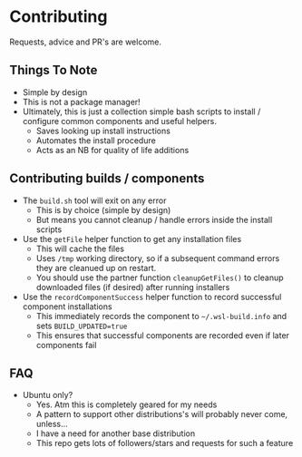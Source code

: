 # Contributing
Requests, advice and PR's are welcome.

## Things To Note
* Simple by design
* This is not a package manager!
* Ultimately, this is just a collection simple bash scripts to install / configure common components and useful helpers.
  * Saves looking up install instructions
  * Automates the install procedure
  * Acts as an NB for quality of life additions

## Contributing builds / components
* The `build.sh` tool will exit on any error
  * This is by choice (simple by design)
  * But means you cannot cleanup / handle errors inside the install scripts
* Use the `getFile` helper function to get any installation files
  * This will cache the files
  * Uses `/tmp` working directory, so if a subsequent command errors they are cleanued up on restart.
  * You should use the partner function `cleanupGetFiles()` to cleanup downloaded files (if desired) after running installers
* Use the `recordComponentSuccess` helper function to record successful component installations
  * This immediately records the component to `~/.wsl-build.info` and sets `BUILD_UPDATED=true`
  * This ensures that successful components are recorded even if later components fail

## FAQ
* Ubuntu only?
    * Yes. Atm this is completely geared for my needs
    * A pattern to support other distributions's will probably never come, unless...
    * I have a need for another base distribution
    * This repo gets lots of followers/stars and requests for such a feature
